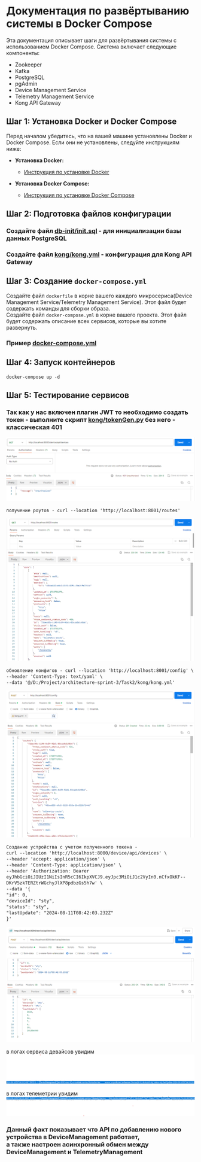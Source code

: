 # Документация по развёртыванию системы в Docker Compose

Эта документация описывает шаги для развёртывания системы с использованием Docker Compose. Система включает следующие компоненты:

- Zookeeper
- Kafka
- PostgreSQL
- pgAdmin
- Device Management Service
- Telemetry Management Service
- Kong API Gateway

## Шаг 1: Установка Docker и Docker Compose

Перед началом убедитесь, что на вашей машине установлены Docker и Docker Compose. Если они не установлены, следуйте инструкциям ниже:

- **Установка Docker:**
    - [Инструкция по установке Docker](https://docs.docker.com/get-docker/)

- **Установка Docker Compose:**
    - [Инструкция по установке Docker Compose](https://docs.docker.com/compose/install/)
  
## Шаг 2: Подготовка файлов конфигурации
    
### Создайте файл [db-init/init.sql](db-init/init.sql) - для инициализации базы данных PostgreSQL
### Создайте файл [kong/kong.yml](kong/kong.yml) - конфигурация для Kong API Gateway

## Шаг 3: Создание `docker-compose.yml`

Создайте файл `dockerfile` в корне вашего каждого микросериса(Device Management Service/Telemetry Management Service). Этот файл будет содержать команды для сборки образа. </br>
Создайте файл `docker-compose.yml` в корне вашего проекта. Этот файл будет содержать описание всех сервисов, которые вы хотите развернуть.

### Пример [docker-compose.yml](docker-compose.yml)

## Шаг 4: Запуск контейнеров 
```
docker-compose up -d
```
## Шаг 5: Тестирование сервисов
### Так как у нас включен плагин JWT то необходимо создать токен - выполните скрипт [kong/tokenGen.py](kong/tokenGen.py) без него - классическая 401


![img_7.png](static/image/img_7.png)

```
получение роутов - curl --location 'http://localhost:8001/routes'
```
![img_1.png](static/image/img_1.png)

```
обновление конфигов - curl --location 'http://localhost:8001/config' \
--header 'Content-Type: text/yaml' \
--data '@/D:/Project/architecture-sprint-3/Task2/kong/kong.yml'
```
![img_2.png](static/image/img_2.png)

```
Создание устройства с учетом полученного токена -
curl --location 'http://localhost:8000/device/api/devices' \
--header 'accept: application/json' \
--header 'Content-Type: application/json' \
--header 'Authorization: Bearer eyJhbGciOiJIUzI1NiIsInR5cCI6IkpXVCJ9.eyJpc3MiOiJ1c2VyIn0.nCfxOkKF--DKrV5zkTERZtrWGchyJlXP8pdbzGs5h7w' \
--data '{
"id": 0,
"deviceId": "stу",
"status": "stу",
"lastUpdate": "2024-08-11T08:42:03.232Z"
}'
```
![img_3.png](static/image/img_3.png)

в логах сервиса девайсов увидим
![img_5.png](static/image/img_5.png)

в логах телеметрии увидим 
![img_6.png](static/image/img_6.png)

### Данный факт показывает что API по добавлению нового устройства в DeviceManagement работает, </br>а также настроен асинхронный обмен между DeviceManagement и TelemetryManagement